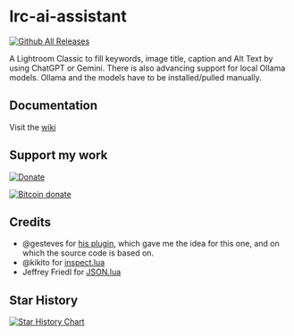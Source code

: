 # lrc-ai-assistant
[![Github All Releases](https://img.shields.io/github/downloads/bmachek/lrc-ai-assistant/total.svg)]()

A Lightroom Classic to fill keywords, image title, caption and Alt Text by using ChatGPT or Gemini. There is also advancing support for local Ollama models. Ollama and the models have to be installed/pulled manually.

## Documentation
Visit the [wiki](https://github.com/bmachek/lrc-ai-assistant/wiki)

## Support my work
[![Donate](https://img.shields.io/badge/Donate-PayPal-green.svg)](https://www.paypal.com/donate/?hosted_button_id=2LL4K9LN5CFA6)

[![Bitcoin donate](https://bitcoli.com/img/logo-20.png)](https://bitcoli.com/donate/boandlk)


## Credits
* @gesteves for [his plugin](https://github.com/gesteves/lightroom-alt-text-plugin), which gave me the idea for this one, and on which the source code is based on.
* @kikito for [inspect.lua](http://github.com/kikito/inspect.lua)
* Jeffrey Friedl for [JSON.lua](http://regex.info/blog/lua/json)

## Star History

[![Star History Chart](https://api.star-history.com/svg?repos=bmachek/lrc-ai-assistant&type=Date)](https://www.star-history.com/#bmachek/lrc-ai-assistant&Date)
